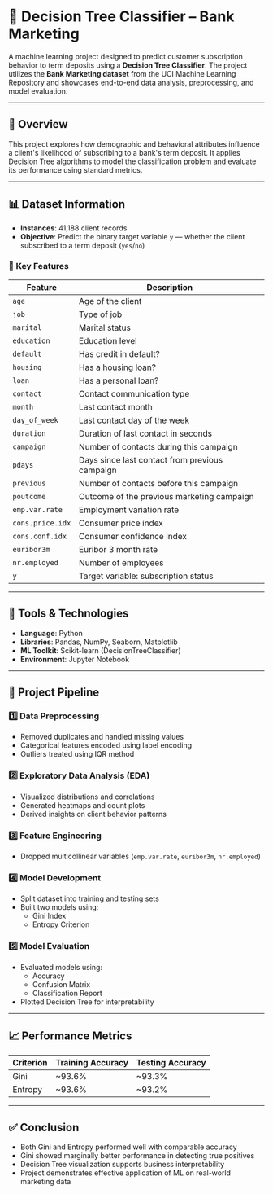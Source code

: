 # 💼 Decision Tree Classifier – Bank Marketing

A machine learning project designed to predict customer subscription behavior to term deposits using a **Decision Tree Classifier**. The project utilizes the **Bank Marketing dataset** from the UCI Machine Learning Repository and showcases end-to-end data analysis, preprocessing, and model evaluation.

---

## 📌 Overview

This project explores how demographic and behavioral attributes influence a client's likelihood of subscribing to a bank's term deposit. It applies Decision Tree algorithms to model the classification problem and evaluate its performance using standard metrics.

---

## 📊 Dataset Information

- **Instances**: 41,188 client records  
- **Objective**: Predict the binary target variable `y` — whether the client subscribed to a term deposit (`yes`/`no`)

### 🔑 Key Features

| Feature          | Description                                      |
|------------------|--------------------------------------------------|
| `age`            | Age of the client                                |
| `job`            | Type of job                                      |
| `marital`        | Marital status                                   |
| `education`      | Education level                                  |
| `default`        | Has credit in default?                           |
| `housing`        | Has a housing loan?                              |
| `loan`           | Has a personal loan?                             |
| `contact`        | Contact communication type                       |
| `month`          | Last contact month                               |
| `day_of_week`    | Last contact day of the week                     |
| `duration`       | Duration of last contact in seconds              |
| `campaign`       | Number of contacts during this campaign          |
| `pdays`          | Days since last contact from previous campaign   |
| `previous`       | Number of contacts before this campaign          |
| `poutcome`       | Outcome of the previous marketing campaign       |
| `emp.var.rate`   | Employment variation rate                        |
| `cons.price.idx` | Consumer price index                             |
| `cons.conf.idx`  | Consumer confidence index                        |
| `euribor3m`      | Euribor 3 month rate                             |
| `nr.employed`    | Number of employees                              |
| `y`              | Target variable: subscription status             |

---

## 🧪 Tools & Technologies

- **Language**: Python  
- **Libraries**: Pandas, NumPy, Seaborn, Matplotlib  
- **ML Toolkit**: Scikit-learn (DecisionTreeClassifier)  
- **Environment**: Jupyter Notebook  

---

## 🔁 Project Pipeline

### 1️⃣ Data Preprocessing
- Removed duplicates and handled missing values  
- Categorical features encoded using label encoding  
- Outliers treated using IQR method  

### 2️⃣ Exploratory Data Analysis (EDA)
- Visualized distributions and correlations  
- Generated heatmaps and count plots  
- Derived insights on client behavior patterns  

### 3️⃣ Feature Engineering
- Dropped multicollinear variables (`emp.var.rate`, `euribor3m`, `nr.employed`)  

### 4️⃣ Model Development
- Split dataset into training and testing sets  
- Built two models using:
  - Gini Index
  - Entropy Criterion  

### 5️⃣ Model Evaluation
- Evaluated models using:
  - Accuracy
  - Confusion Matrix
  - Classification Report  
- Plotted Decision Tree for interpretability  

---

## 📈 Performance Metrics

| Criterion | Training Accuracy | Testing Accuracy |
|-----------|-------------------|------------------|
| Gini      | ~93.6%            | ~93.3%           |
| Entropy   | ~93.6%            | ~93.2%           |

---

## ✅ Conclusion

- Both Gini and Entropy performed well with comparable accuracy  
- Gini showed marginally better performance in detecting true positives  
- Decision Tree visualization supports business interpretability  
- Project demonstrates effective application of ML on real-world marketing data  
